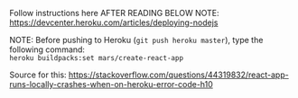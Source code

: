 Follow instructions here AFTER READING BELOW NOTE: https://devcenter.heroku.com/articles/deploying-nodejs

NOTE: Before pushing to Heroku (```git push heroku master```), type the following command:  
  ```heroku buildpacks:set mars/create-react-app```

Source for this: https://stackoverflow.com/questions/44319832/react-app-runs-locally-crashes-when-on-heroku-error-code-h10
